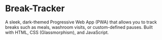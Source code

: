 # Break-Tracker
A sleek, dark-themed Progressive Web App (PWA) that allows you to track breaks such as meals, washroom visits, or custom-defined pauses. Built with HTML, CSS (Glassmorphism), and JavaScript.
